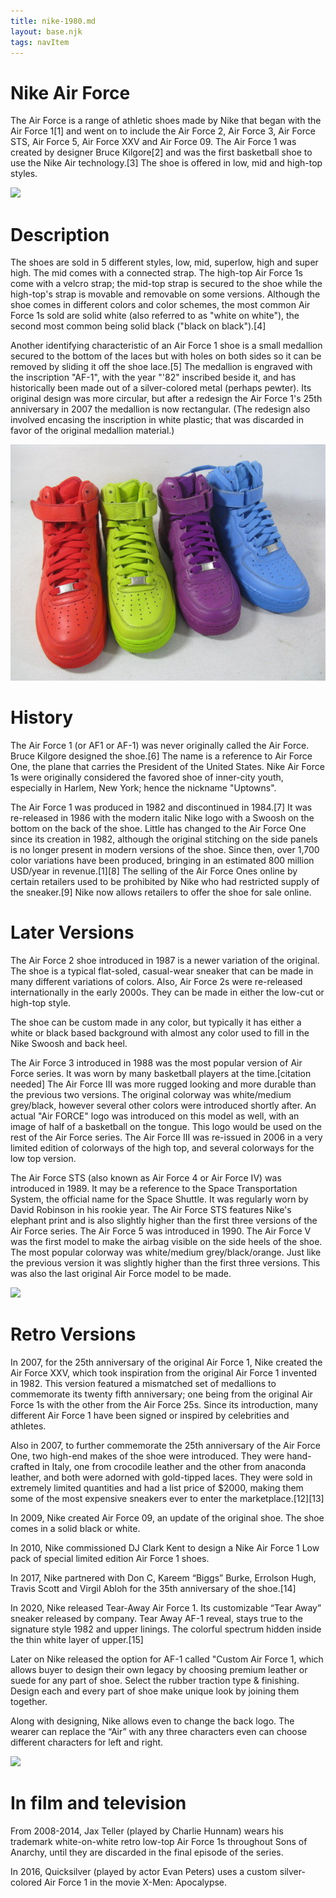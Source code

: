 ```yaml
---
title: nike-1980.md
layout: base.njk
tags: navItem
---
```


<div class="grid">
<div class="box">
  <h1>Nike Air Force</h1>
<p> The Air Force is a range of athletic shoes made by Nike that began with the Air Force 1[1] and went on to include the Air Force 2, Air Force 3, Air Force STS, Air Force 5, Air Force XXV and Air Force 09. The Air Force 1 was created by designer Bruce Kilgore[2] and was the first basketball shoe to use the Nike Air technology.[3] The shoe is offered in low, mid and high-top styles. </p>
  </div>
  
 <div class="box">
    <img src="/images/onne.avif"> 
 </div>

  <div class="box">
  <h1>Description</h1>
<p> The shoes are sold in 5 different styles, low, mid, superlow, high and super high. The mid comes with a connected strap. The high-top Air Force 1s come with a velcro strap; the mid-top strap is secured to the shoe while the high-top's strap is movable and removable on some versions. Although the shoe comes in different colors and color schemes, the most common Air Force 1s sold are solid white (also referred to as "white on white"), the second most common being solid black ("black on black").[4]

Another identifying characteristic of an Air Force 1 shoe is a small medallion secured to the bottom of the laces but with holes on both sides so it can be removed by sliding it off the shoe lace.[5] The medallion is engraved with the inscription "AF-1", with the year "'82" inscribed beside it, and has historically been made out of a silver-colored metal (perhaps pewter). Its original design was more circular, but after a redesign the Air Force 1's 25th anniversary in 2007 the medallion is now rectangular. (The redesign also involved encasing the inscription in white plastic; that was discarded in favor of the original medallion material.) </p>
  </div>


<div class="box">
  <img src= "/images/Nike Airforce Ones.jpg">
  </div>
  

<div class="box">
  <h1>History</h1>
<p> The Air Force 1 (or AF1 or AF-1) was never originally called the Air Force. Bruce Kilgore designed the shoe.[6] The name is a reference to Air Force One, the plane that carries the President of the United States. Nike Air Force 1s were originally considered the favored shoe of inner-city youth, especially in Harlem, New York; hence the nickname "Uptowns".

The Air Force 1 was produced in 1982 and discontinued in 1984.[7] It was re-released in 1986 with the modern italic Nike logo with a Swoosh on the bottom on the back of the shoe. Little has changed to the Air Force One since its creation in 1982, although the original stitching on the side panels is no longer present in modern versions of the shoe. Since then, over 1,700 color variations have been produced, bringing in an estimated 800 million USD/year in revenue.[1][8] The selling of the Air Force Ones online by certain retailers used to be prohibited by Nike who had restricted supply of the sneaker.[9] Nike now allows retailers to offer the shoe for sale online.          </p>
  </div>
  
 
  <div class="box">
  <h1>Later Versions</h1>
<p> The Air Force 2 shoe introduced in 1987 is a newer variation of the original. The shoe is a typical flat-soled, casual-wear sneaker that can be made in many different variations of colors. Also, Air Force 2s were re-released internationally in the early 2000s. They can be made in either the low-cut or high-top style.

The shoe can be custom made in any color, but typically it has either a white or black based background with almost any color used to fill in the Nike Swoosh and back heel.

The Air Force 3 introduced in 1988 was the most popular version of Air Force series. It was worn by many basketball players at the time.[citation needed] The Air Force III was more rugged looking and more durable than the previous two versions. The original colorway was white/medium grey/black, however several other colors were introduced shortly after. An actual "Air FORCE" logo was introduced on this model as well, with an image of half of a basketball on the tongue. This logo would be used on the rest of the Air Force series. The Air Force III was re-issued in 2006 in a very limited edition of colorways of the high top, and several colorways for the low top version.

The Air Force STS (also known as Air Force 4 or Air Force IV) was introduced in 1989. It may be a reference to the Space Transportation System, the official name for the Space Shuttle. It was regularly worn by David Robinson in his rookie year. The Air Force STS features Nike's elephant print and is also slightly higher than the first three versions of the Air Force series. The Air Force 5 was introduced in 1990. The Air Force V was the first model to make the airbag visible on the side heels of the shoe. The most popular colorway was white/medium grey/black/orange. Just like the previous version it was slightly higher than the first three versions. This was also the last original Air Force model to be made.</p>
  </div>

<div class="box">
    <img src="/images/close.avif"> 
 </div>

  <div class="box">
  <h1>Retro Versions</h1>
<p>In 2007, for the 25th anniversary of the original Air Force 1, Nike created the Air Force XXV, which took inspiration from the original Air Force 1 invented in 1982. This version featured a mismatched set of medallions to commemorate its twenty fifth anniversary; one being from the original Air Force 1s with the other from the Air Force 25s. Since its introduction, many different Air Force 1 have been signed or inspired by celebrities and athletes.

Also in 2007, to further commemorate the 25th anniversary of the Air Force One, two high-end makes of the shoe were introduced. They were hand-crafted in Italy, one from crocodile leather and the other from anaconda leather, and both were adorned with gold-tipped laces. They were sold in extremely limited quantities and had a list price of $2000, making them some of the most expensive sneakers ever to enter the marketplace.[12][13]

In 2009, Nike created Air Force 09, an update of the original shoe. The shoe comes in a solid black or white.

In 2010, Nike commissioned DJ Clark Kent to design a Nike Air Force 1 Low pack of special limited edition Air Force 1 shoes.

In 2017, Nike partnered with Don C, Kareem “Biggs” Burke, Errolson Hugh, Travis Scott and Virgil Abloh for the 35th anniversary of the shoe.[14]

In 2020, Nike released Tear-Away Air Force 1. Its customizable “Tear Away” sneaker released by company. Tear Away AF-1 reveal, stays true to the signature style 1982 and upper linings. The colorful spectrum hidden inside the thin white layer of upper.[15]

Later on Nike released the option for AF-1 called "Custom Air Force 1, which allows buyer to design their own legacy by choosing premium leather or suede for any part of shoe. Select the rubber traction type & finishing. Design each and every part of shoe make unique look by joining them together.

Along with designing, Nike allows even to change the back logo. The wearer can replace the “Air” with any three characters even can choose different characters for left and right. </p>
  </div>
  
  <div class="box">
    <img src="/images/force.avif"> 
 </div>

  <div class="box">
  <h1>In film and television</h1>
<p> From 2008-2014, Jax Teller (played by Charlie Hunnam) wears his trademark white-on-white retro low-top Air Force 1s throughout Sons of Anarchy, until they are discarded in the final episode of the series.

In 2016, Quicksilver (played by actor Evan Peters) uses a custom silver-colored Air Force 1 in the movie X-Men: Apocalypse.</p>
  </div>
  
<!--   <div class="box">
  <h1>Sports apparel</h1>
<p>  Nike produces a wide range of sports equipment and apparel. Their first products were track running shoes. Nike Air Max is a line of shoes first released by Nike, Inc. in 1987. Additional product lines were introduced later, such as Air Huarache, which debuted in 1992. The most recent additions to their line are the Nike 6.0, Nike NYX, and Nike SB shoes, designed for skateboarding. Nike has recently introduced cricket shoes called Air Zoom Yorker, designed to be 30% lighter than their competitors'.[54] In 2008, Nike introduced the Air Jordan XX3, a high-performance basketball shoe designed with the environment in mind.

Nike's range of products include shoes, jerseys, shorts, cleats, baselayers, etc. for sports activities such as association football,[55] basketball, track and field, combat sports, tennis, American football, athletics, golf, ice hockey, and cross training for men, women, and children. Nike also sells shoes for activities such as skateboarding, baseball, cycling, volleyball, wrestling, cheerleading, lacrosse, cricket, aquatic activities, auto racing, and other athletic and recreational uses. Nike recently teamed up with Apple Inc. to produce the Nike+ product that monitors a runner's performance via a radio device in the shoe that links to the iPod nano. While the product generates useful statistics, it has been criticized by researchers who were able to identify users' RFID devices from 60 feet (18 m) away using small, concealable intelligence motes in a wireless sensor network.[56][57]

In 2004, Nike launched the SPARQ Training Program/Division.[58] Some of Nike's newest shoes contain Flywire and Lunarlite Foam to reduce weight.[59] The Air Zoom Vomero running shoe, introduced in 2006 and currently in its 11th generation, featured a combination of groundbreaking innovations including a full-length air cushioned sole,[60] an external heel counter, a crashpad in the heel for shock absorption, and Fit Frame technology for a stable fit.[61] </p>
  </div> -->
  
<!--   <div class="box">
  <h1>Street fashion</h1>
<p> The Nike brand, with its distinct V-shaped logo, quickly became regarded as a status symbol[65] in modern urban fashion and hip-hop fashion[66] due to its association with success in sport.[67] Beginning in the 1980s, various items of Nike clothing became staples of mainstream American youth fashion, especially tracksuits, shell suits, baseball caps, Air Jordans, Air Force 1's, and Air Max running shoes[68] with thick, air cushioned rubber soles and contrasting blue, yellow, green, white, or red trim.[69] Limited edition sneakers and prototypes with a regional early release were known as Quickstrikes,[70] and became highly desirable items[71] for teenage members of the sneakerhead subculture.[72]

By the 1990s and 2000s, American and European teenagers[73] associated with the preppy[74] or popular clique[75] began combining these sneakers,[76] leggings, sweatpants, crop tops,[77] and tracksuits with regular casual chic[78] street clothes[79] such as jeans, skirts, leg warmers, slouch socks, and bomber jackets. Particularly popular[citation needed] were the unisex spandex Nike Tempo compression shorts[80] worn for cycling and running, which had a mesh lining, waterproofing, and, later in the 2000s, a zip pocket for a Walkman or MP3 player.[81]

From the late 2000s into the 2010s, Nike Elite basketball socks began to be worn as everyday clothes by hip-hop fans and young children.[82] Originally plain white or black, these socks had special shock absorbing cushioning in the sole[83] plus a moisture wicking upper weave.[84] Later, Nike Elite socks became available in bright colors inspired by throwback basketball uniforms,[85] often with contrasting bold abstract designs, images of celebrities,[86] and freehand digital print[87] to capitalise upon the emerging nostalgia for 1990s fashion.

In 2015, a new self-lacing shoe was introduced. Called the Nike Mag, which are replicas of the shoes featured in Back to the Future Part II, it had a preliminary limited release, only available by auction with all proceeds going to the Michael J. Fox Foundation.[88] This was done again in 2016.[89]

Nike have introduced a premium line, focused more on streetwear than sports wear called NikeLab.[90]

In March 2017, Nike announced its launch of a plus-size clothing line, which will feature new sizes 1X through 3X on more than 200 products.[91] Another significant development at this time was the Chuck Taylor All-Star Modern, an update of the classic basketball sneaker that incorporated the circular knit upper and cushioned foam sole of Nike's Air Jordans.</p>
  </div> -->
  
<!--   <div class="box">
  <img src= "https://place-hold.it/100x100">
    <img src="/images/image.jpg"> 
 </div> -->
  </div>
  
<!-- <footer>
</footer> -->

<!-- <footer class="page-footer">
  
<div class="page-projects">
  <section class="project">
    <h2>Air Force</h2>
    <div class="project-image">
      <img src="https://place-hold.it/600" alt="">
    </div>
    </p>
  </section>
  <section class="project-text">
  <h4>The Air Force One has become a favorite of sneaker collectors, often referred to as sneakerheads. Certain rare styles can command several times their retail value.</p>
  </section>
  <section class="project">
    <h2>Nike </h2>
    <div class="project-image">
      <img src="https://place-hold.it/600" alt="">
    </div>
  </section>
  <section class="project-text">
  <h4>filler</h4>
  <p>filler</p>
  </section>
  <section class="project">
    <h2>Project 3 Title</h2>
    <div class="project-image">
      <img src="https://place-hold.it/600" alt="">
    </div>
  </section>
  <section class="project-text">
  <p>Provident dolor doloremque nisi nemo ut non commodi mollitia ex quod deleniti. Accusamus et adipisci architecto totam. Amet modi expedita recusandae, quos eos nesciunt, suscipit minus alias voluptatum vero, tempora commodi doloribus praesentium pariatur repellendus deleniti reprehenderit nobis deserunt distinctio a.</p>
  </section>
  <section class="project">
    <h2>Project 4 Title</h2>
    <div class="project-image">
      <img src="https://place-hold.it/600" alt="">
    </div>
  </section>
  <section class="project-text">
  <p>Provident dolor doloremque nisi nemo ut non commodi mollitia ex quod deleniti. Accusamus et adipisci architecto totam. Amet modi expedita recusandae, quos eos nesciunt, suscipit minus alias voluptatum vero, tempora commodi doloribus praesentium pariatur repellendus deleniti reprehenderit nobis deserunt distinctio a.</p>
  </section>
  
</div>
  
</footer> -->